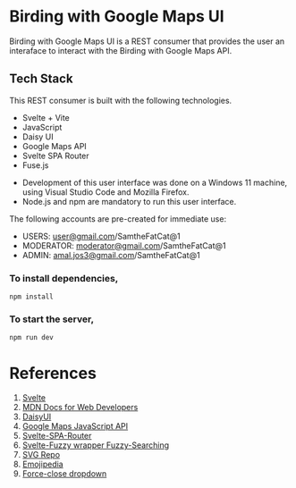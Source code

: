 # Birding with Google Maps UI
Birding with Google Maps UI is a REST consumer that provides the user an interaface to interact with the Birding with Google Maps API.
## Tech Stack
This REST consumer is built with the following technologies.
- Svelte + Vite
- JavaScript
- Daisy UI
- Google Maps API
- Svelte SPA Router
- Fuse.js

* Development of this user interface was done on a Windows 11 machine, using Visual Studio Code and Mozilla Firefox.
* Node.js and npm are mandatory to run this user interface.

The following accounts are pre-created for immediate use:
- USERS: user@gmail.com/SamtheFatCat@1
- MODERATOR: moderator@gmail.com/SamtheFatCat@1
- ADMIN: amal.jos3@gmail.com/SamtheFatCat@1

### To install dependencies,
```
npm install
```
### To start the server,
```
npm run dev
```
# References
1. [Svelte](https://svelte.dev/docs/introduction)
1. [MDN Docs for Web Developers](https://developer.mozilla.org/en-US/docs/Web)
1. [DaisyUI](https://daisyui.com/)
1. [Google Maps JavaScript API](https://developers.google.com/maps/documentation/javascript)
1. [Svelte-SPA-Router](https://github.com/ItalyPaleAle/svelte-spa-router)
1. [Svelte-Fuzzy wrapper Fuzzy-Searching](https://github.com/metonym/svelte-fuzzy)
1. [SVG Repo](https://www.svgrepo.com/)
1. [Emojipedia](https://emojipedia.org/)
1. [Force-close dropdown](https://github.com/saadeghi/daisyui/issues/201)